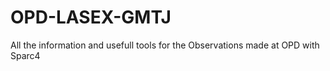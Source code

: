 # OPD-LASEX-GMTJ
All the information and usefull tools for the Observations made at OPD with Sparc4
